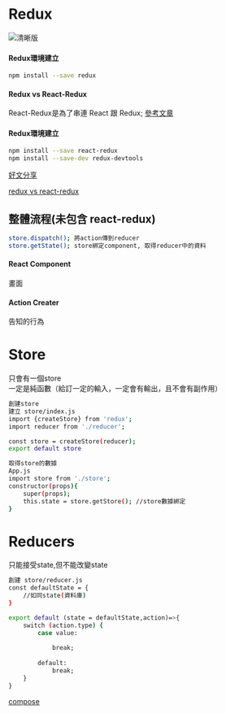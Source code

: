 <h1>Redux</h1>

![清晰版](https://p3-juejin.byteimg.com/tos-cn-i-k3u1fbpfcp/4b8a429c6db8412e9b31e6983da75b0a~tplv-k3u1fbpfcp-zoom-1.image)

<h4>Redux環境建立</h4>

```bash
npm install --save redux
```

<h4>Redux vs React-Redux</h4>

React-Redux是為了串連 React 跟 Redux;
[參考文章]()

<h4>Redux環境建立</h4>

```bash
npm install --save react-redux
npm install --save-dev redux-devtools
```
[好文分享](https://www.mdeditor.tw/pl/2Fqz/zh-tw)

[redux vs react-redux](https://segmentfault.com/a/1190000011473973)

<h2>整體流程(未包含 react-redux)</h2>

```bash
store.dispatch(); 將action傳到reducer
store.getState(); store綁定component, 取得reducer中的資料
```

<h4>React Component</h4>
畫面
<h4>Action Creater</h4>
告知的行為
<h1>Store</h1>

只會有一個store<br>
一定是純函數（給訂一定的輸入，一定會有輸出，且不會有副作用）

```bash
創建store
建立 store/index.js
import {createStore} from 'redux';
import reducer from './reducer';

const store = createStore(reducer);
export default store
```

```bash
取得store的數據
App.js
import store from './store';
constructor(props){
    super(props);
    this.state = store.getStore(); //store數據綁定
}
```

<h1>Reducers</h1>

只能接受state,但不能改變state

```bash
創建 store/reducer.js
const defaultState = {
    //如同state(資料庫)
}

export default (state = defaultState,action)=>{
    switch (action.type) {
        case value:
            
            break;
    
        default:
            break;
    }
}
```

[compose](https://chentsulin.github.io/redux/docs/api/compose.html)





